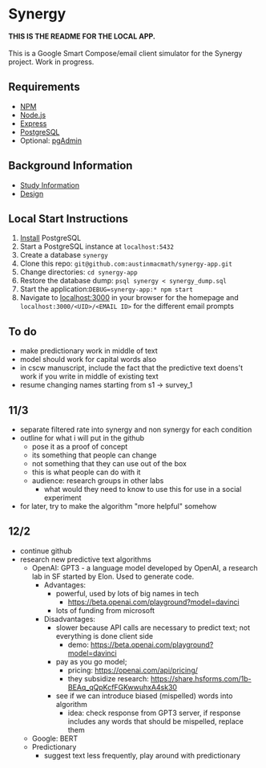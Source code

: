 # Synergy
**THIS IS THE README FOR THE LOCAL APP.**<br><br>
This is a Google Smart Compose/email client simulator for the Synergy project. Work in progress.

## Requirements
* [NPM](https://www.npmjs.com/)
* [Node.js](https://nodejs.org/en/)
* [Express](https://expressjs.com/)
* [PostgreSQL](https://www.postgresql.org/)
* Optional: [pgAdmin](https://www.pgadmin.org/)

## Background Information
* [Study Information](https://docs.google.com/document/d/1pITKxX8v58MLusvwPeIaSM7F8YYrLQISV1gCkjubNV0)
* [Design](https://docs.google.com/document/d/1poJQO2GKQ6j3X6-B_ka_6YI4fTV3rGEd9f98XrYKm0M)

## Local Start Instructions
1. [Install](https://www.postgresql.org/download/) PostgreSQL
2. Start a PostgreSQL instance at `localhost:5432`
3. Create a database `synergy` 
4. Clone this repo: `git@github.com:austinmacmath/synergy-app.git`
5. Change directories: `cd synergy-app`
6. Restore the database dump: `psql synergy < synergy_dump.sql`
7. Start the application:`DEBUG=synergy-app:* npm start`
8. Navigate to [localhost:3000](http://localhost:3000) in your browser for the homepage and `localhost:3000/<UID>/<EMAIL ID>` for the different email prompts

## To do 
* make predictionary work in middle of text
* model should work for capital words also
* in cscw manuscript, include the fact that the predictive text doens't work if you write in middle of existing text
* resume changing names starting from s1 -> survey_1


## 11/3
* separate filtered rate into synergy and non synergy for each condition
* outline for what i will put in the github
    * pose it as a proof of concept
    * its something that people can change
    * not something that they can use out of the box
    * this is what people can do with it
    * audience: research groups in other labs
        * what would they need to know to use this for use in a social experiment
* for later, try to make the algorithm "more helpful" somehow

## 12/2
* continue github
* research new predictive text algorithms 
    * OpenAI: GPT3 - a language model developed by OpenAI, a research lab in SF started by Elon. Used to generate code.
        * Advantages:
            * powerful, used by lots of big names in tech
                * https://beta.openai.com/playground?model=davinci
            * lots of funding from microsoft
        * Disadvantages:
            * slower because API calls are necessary to predict text; not everything is done client side
                * demo: https://beta.openai.com/playground?model=davinci
            * pay as you go model; 
                * pricing: https://openai.com/api/pricing/
                * they subsidize research: https://share.hsforms.com/1b-BEAq_qQpKcfFGKwwuhxA4sk30
            * see if we can introduce biased (mispelled) words into algorithm
                * idea: check response from GPT3 server, if response includes any words that should be mispelled, replace them    
    * Google: BERT
    * Predictionary
        * suggest text less frequently, play around with predictionary

